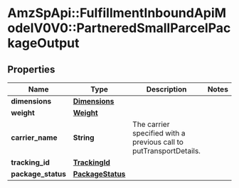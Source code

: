 # AmzSpApi::FulfillmentInboundApiModelV0V0::PartneredSmallParcelPackageOutput

## Properties
Name | Type | Description | Notes
------------ | ------------- | ------------- | -------------
**dimensions** | [**Dimensions**](Dimensions.md) |  | 
**weight** | [**Weight**](Weight.md) |  | 
**carrier_name** | **String** | The carrier specified with a previous call to putTransportDetails. | 
**tracking_id** | [**TrackingId**](TrackingId.md) |  | 
**package_status** | [**PackageStatus**](PackageStatus.md) |  | 

